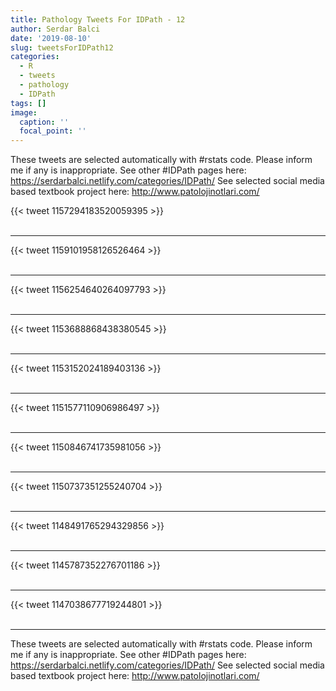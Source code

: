 ```yaml
---
title: Pathology Tweets For IDPath - 12
author: Serdar Balci
date: '2019-08-10'
slug: tweetsForIDPath12
categories:
  - R
  - tweets
  - pathology
  - IDPath
tags: []
image:
  caption: ''
  focal_point: ''
---
```



These tweets are selected automatically with #rstats code. Please inform me if any is inappropriate.
See other #IDPath pages here: https://serdarbalci.netlify.com/categories/IDPath/ 
See selected social media based textbook project here: http://www.patolojinotlari.com/

{{< tweet 1157294183520059395 >}}
<br>
<br>
<hr>
{{< tweet 1159101958126526464 >}}
<br>
<br>
<hr>
{{< tweet 1156254640264097793 >}}
<br>
<br>
<hr>
{{< tweet 1153688868438380545 >}}
<br>
<br>
<hr>
{{< tweet 1153152024189403136 >}}
<br>
<br>
<hr>
{{< tweet 1151577110906986497 >}}
<br>
<br>
<hr>
{{< tweet 1150846741735981056 >}}
<br>
<br>
<hr>
{{< tweet 1150737351255240704 >}}
<br>
<br>
<hr>
{{< tweet 1148491765294329856 >}}
<br>
<br>
<hr>
{{< tweet 1145787352276701186 >}}
<br>
<br>
<hr>
{{< tweet 1147038677719244801 >}}
<br>
<br>
<hr>


These tweets are selected automatically with #rstats code. Please inform me if any is inappropriate.
See other #IDPath pages here: https://serdarbalci.netlify.com/categories/IDPath/ 
See selected social media based textbook project here: http://www.patolojinotlari.com/
